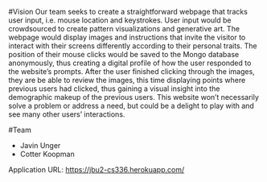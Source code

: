 #Vision
Our team seeks to create a straightforward webpage that tracks user input, i.e. mouse location and keystrokes. User input would be crowdsourced to create pattern visualizations and generative art. The webpage would display images and instructions that invite the visitor to interact with their screens differently according to their personal traits. The position of their mouse clicks would be saved to the Mongo database anonymously, thus creating a digital profile of how the user responded to the website’s prompts.
After the user finished clicking through the images, they are be able to review the images, this time displaying points where previous users had clicked, thus gaining a visual insight into the demographic makeup of the previous users. This website won’t necessarily solve a problem or address a need, but could be a delight to play with and see many other users’ interactions.

#Team
- Javin Unger
- Cotter Koopman

Application URL: https://jbu2-cs336.herokuapp.com/
